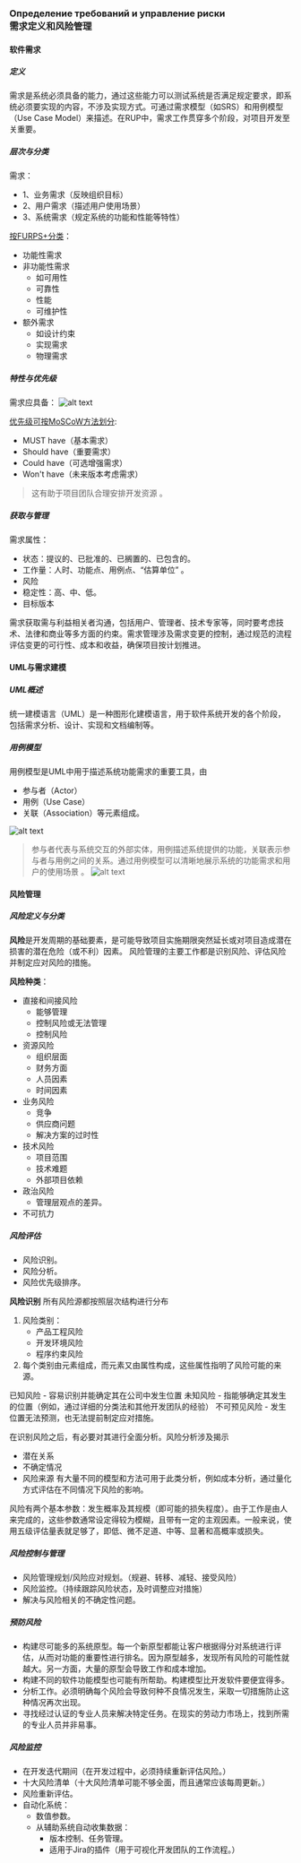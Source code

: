 ### Определение требований и управление риски <br> 需求定义和风险管理

#### 软件需求

##### 定义
需求是系统必须具备的能力，通过这些能力可以测试系统是否满足规定要求，即系统必须要实现的内容，不涉及实现方式。可通过需求模型（如SRS）和用例模型（Use Case Model）来描述。在RUP中，需求工作贯穿多个阶段，对项目开发至关重要。
##### 层次与分类
需求：
- 1、业务需求（反映组织目标）
- 2、用户需求（描述用户使用场景）
- 3、系统需求（规定系统的功能和性能等特性）

<ins>按FURPS+分类</ins>：
- 功能性需求
- 非功能性需求
  - 如可用性
  - 可靠性
  - 性能
  - 可维护性
- 额外需求
  - 如设计约束
  - 实现需求
  - 物理需求

##### 特性与优先级
需求应具备：
![alt text](image/texing.png)

<ins>优先级可按MoSCoW方法划分</ins>:
- MUST have（基本需求）
- Should have（重要需求）
- Could have（可选增强需求）
- Won't have（未来版本考虑需求）
> 这有助于项目团队合理安排开发资源 。

##### 获取与管理
需求属性：
- 状态：提议的、已批准的、已搁置的、已包含的。
- 工作量：人时、功能点、用例点、“估算单位” 。
- 风险
- 稳定性：高、中、低。
- 目标版本

需求获取需与利益相关者沟通，包括用户、管理者、技术专家等，同时要考虑技术、法律和商业等多方面的约束。需求管理涉及需求变更的控制，通过规范的流程评估变更的可行性、成本和收益，确保项目按计划推进。

#### UML与需求建模
##### UML概述
统一建模语言（UML）是一种图形化建模语言，用于软件系统开发的各个阶段，包括需求分析、设计、实现和文档编制等。

##### 用例模型
用例模型是UML中用于描述系统功能需求的重要工具，由
  - 参与者（Actor）
  - 用例（Use Case）
  - 关联（Association）等元素组成。

![alt text](image/UML-lianxi.png)
>参与者代表与系统交互的外部实体，用例描述系统提供的功能，关联表示参与者与用例之间的关系。通过用例模型可以清晰地展示系统的功能需求和用户的使用场景 。
![alt text](image/UML-user.png)


#### 风险管理
##### 风险定义与分类

**风险**是开发周期的基础要素，是可能导致项目实施期限突然延长或对项目造成潜在损害的潜在危险（或不利）因素。
风险管理的主要工作都是识别风险、评估风险并制定应对风险的措施。

**风险种类**：
- 直接和间接风险
  - 能够管理
  - 控制风险或无法管理
  - 控制风险
- 资源风险
  - 组织层面
  - 财务方面
  - 人员因素
  - 时间因素
- 业务风险
  - 竞争
  - 供应商问题
  - 解决方案的过时性
- 技术风险
  - 项目范围
  - 技术难题
  - 外部项目依赖
- 政治风险
  - 管理层观点的差异。
- 不可抗力



##### 风险评估
  - 风险识别。
  - 风险分析。
  - 风险优先级排序。

**风险识别**
所有风险源都按照层次结构进行分布
1. 风险类别：
   - 产品工程风险
   - 开发环境风险
   - 程序约束风险
2. 每个类别由元素组成，而元素又由属性构成，这些属性指明了风险可能的来源。

已知风险 - 容易识别并能确定其在公司中发生位置
未知风险 - 指能够确定其发生的位置（例如，通过详细的分类法和其他开发团队的经验）
不可预见风险 - 发生位置无法预测，也无法提前制定应对措施。

在识别风险之后，有必要对其进行全面分析。风险分析涉及揭示
- 潜在关系
- 不确定情况
- 风险来源
有大量不同的模型和方法可用于此类分析，例如成本分析，通过量化方式评估在不同情况下风险的影响。

风险有两个基本参数：发生概率及其规模（即可能的损失程度）。由于工作是由人来完成的，这些参数通常设定得较为模糊，且带有一定的主观因素。一般来说，使用五级评估量表就足够了，即低、微不足道、中等、显著和高概率或损失。
  
##### 风险控制与管理
  - 风险管理规划/风险应对规划。（规避、转移、减轻、接受风险）
  - 风险监控。（持续跟踪风险状态，及时调整应对措施）
  - 解决与风险相关的不确定性问题。 



##### 预防风险
- 构建尽可能多的系统原型。每一个新原型都能让客户根据得分对系统进行评估，从而对功能的重要性进行排名。因为原型越多，发现所有风险的可能性就越大。另一方面，大量的原型会导致工作和成本增加。
- 构建不同的软件功能模型也可能有所帮助。构建模型比开发软件要便宜得多。
- 分析工作。必须明确每个风险会导致何种不良情况发生，采取一切措施防止这种情况再次出现。
- 寻找经过认证的专业人员来解决特定任务。在现实的劳动力市场上，找到所需的专业人员并非易事。

##### 风险监控
- 在开发迭代期间（在开发过程中，必须持续重新评估风险。）
- 十大风险清单（十大风险清单可能不够全面，而且通常应该每周更新。）
- 风险重新评估。
- 自动化系统：
    - 数值参数。
    - 从辅助系统自动收集数据：
        - 版本控制、任务管理。
        - 适用于Jira的插件（用于可视化开发团队的工作流程。）